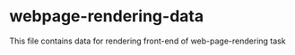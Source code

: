 # webpage-rendering-data

This file contains data for rendering front-end of web-page-rendering task
